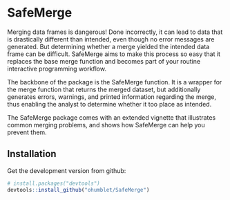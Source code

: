 # SafeMerge

Merging data frames is dangerous! Done incorrectly, it can lead to data that is drastically different than intended, even though no error messages are generated. But determining whether a merge yielded the intended data frame can be difficult. SafeMerge aims to make this process so easy that it replaces the base merge function and becomes part of your routine interactive programming workflow.  
  
The backbone of the package is the SafeMerge function. It is a wrapper for the merge function that returns the merged dataset, but additionally generates errors, warnings, and printed information regarding  the merge, thus enabling the analyst to determine whether it too place as intended.   
  
The SafeMerge package comes with an extended vignette that illustrates common merging problems, and shows how SafeMerge can help you prevent them.   

## Installation

Get the development version from github:

```R
# install.packages("devtools")
devtools::install_github("ohumblet/SafeMerge")
```
